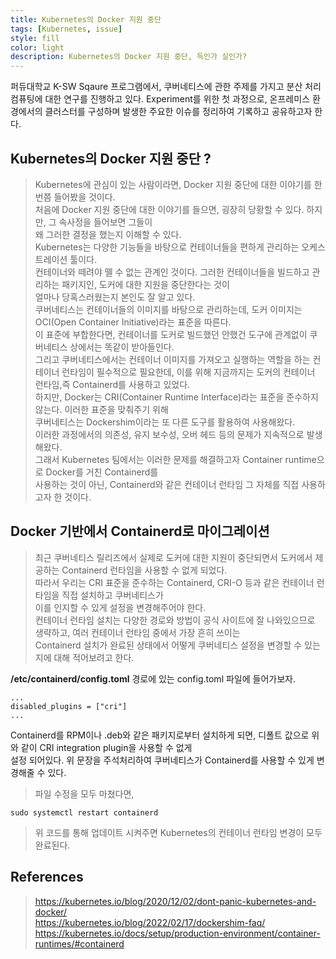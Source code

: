 ```yaml
---
title: Kubernetes의 Docker 지원 중단  
tags: [Kubernetes, issue]
style: fill
color: light
description: Kubernetes의 Docker 지원 중단, 득인가 실인가?
---
```


퍼듀대학교 K-SW Sqaure 프로그램에서, 쿠버네티스에 관한 주제를 가지고 분산 처리 컴퓨팅에 대한 연구를 진행하고 있다.
Experiment를 위한 첫 과정으로, 온프레미스 환경에서의 클러스터를 구성하며 발생한 주요한 이슈를 정리하여 기록하고 공유하고자 한다.

## Kubernetes의 Docker 지원 중단 ? 
> Kubernetes에 관심이 있는 사람이라면, Docker 지원 중단에 대한 이야기를 한번쯤 들어봤을 것이다.   
처음에 Docker 지원 중단에 대한 이야기를 들으면, 굉장히 당황할 수 있다. 하지만, 그 속사정을 들어보면 그들이  
왜 그러한 결정을 했는지 이해할 수 있다.  
Kubernetes는 다양한 기능들을 바탕으로 컨테이너들을 편하게 관리하는 오케스트레이션 툴이다.     
컨테이너와 떼려야 뗄 수 없는 관계인 것이다. 그러한 컨테이너들을 빌드하고 관리하는 패키지인, 도커에 대한 지원을 중단한다는 것이  
얼마나 당혹스러웠는지 본인도 잘 알고 있다.     
쿠버네티스는 컨테이너들의 이미지를 바탕으로 관리하는데, 도커 이미지는 OCI(Open Container Initiative)라는 표준을 따른다.   
이 표준에 부합한다면, 컨테이너를 도커로 빌드했던 안했건 도구에 관계없이 쿠버네티스 상에서는 똑같이 받아들인다.   
그리고 쿠버네티스에서는 컨테이너 이미지를 가져오고 실행하는 역할을 하는 컨테이너 런타임이 필수적으로 필요한데, 
이를 위해 지금까지는 도커의 컨테이너 런타임,즉 Containerd를 사용하고 있었다.      
하지만, Docker는 CRI(Container Runtime Interface)라는 표준을 준수하지 않는다. 이러한 표준을 맞춰주기 위해   
쿠버네티스는 Dockershim이라는 또 다른 도구를 활용하여 사용해왔다.    
이러한 과정에서의 의존성, 유지 보수성, 오버 헤드 등의 문제가 지속적으로 발생해왔다.   
그래서 Kubernetes 팀에서는 이러한 문제를 해결하고자 Container runtime으로 Docker를 거친 Containerd를  
사용하는 것이 아닌, Containerd와 같은 컨테이너 런타임 그 자체를 직접 사용하고자 한 것이다.

## Docker 기반에서 Containerd로 마이그레이션
> 최근 쿠버네티스 릴리즈에서 실제로 도커에 대한 지원이 중단되면서 도커에서 제공하는 Containerd 런타임을 사용할 수 없게 되었다.  
따라서 우리는 CRI 표준을 준수하는 Containerd, CRI-O 등과 같은 컨테이너 런타임을 직접 설치하고 쿠버네티스가  
이를 인지할 수 있게 설정을 변경해주어야 한다.  
컨테이너 런타임 설치는 다양한 경로와 방법이 공식 사이트에 잘 나와있으므로 생략하고, 여러 컨테이너 런타임 중에서 가장 흔히 쓰이는  
Containerd 설치가 완료된 상태에서 어떻게 쿠버네티스 설정을 변경할 수 있는지에 대해 적어보려고 한다.

**/etc/containerd/config.toml** 경로에 있는 config.toml 파일에 들어가보자.
```
...
disabled_plugins = ["cri"]
...
```
Containerd를 RPM이나 .deb와 같은 패키지로부터 설치하게 되면, 디폴트 값으로 위와 같이 CRI integration plugin을 사용할 수 없게  
설정 되어있다. 위 문장을 주석처리하여 쿠버네티스가 Containerd를 사용할 수 있게 변경해줄 수 있다.   
> 파일 수정을 모두 마쳤다면,
```
sudo systemctl restart containerd
```
> 위 코드를 통해 업데이트 시켜주면 Kubernetes의 컨테이너 런타임 변경이 모두 완료된다.

## References
> https://kubernetes.io/blog/2020/12/02/dont-panic-kubernetes-and-docker/  
https://kubernetes.io/blog/2022/02/17/dockershim-faq/  
https://kubernetes.io/docs/setup/production-environment/container-runtimes/#containerd  
